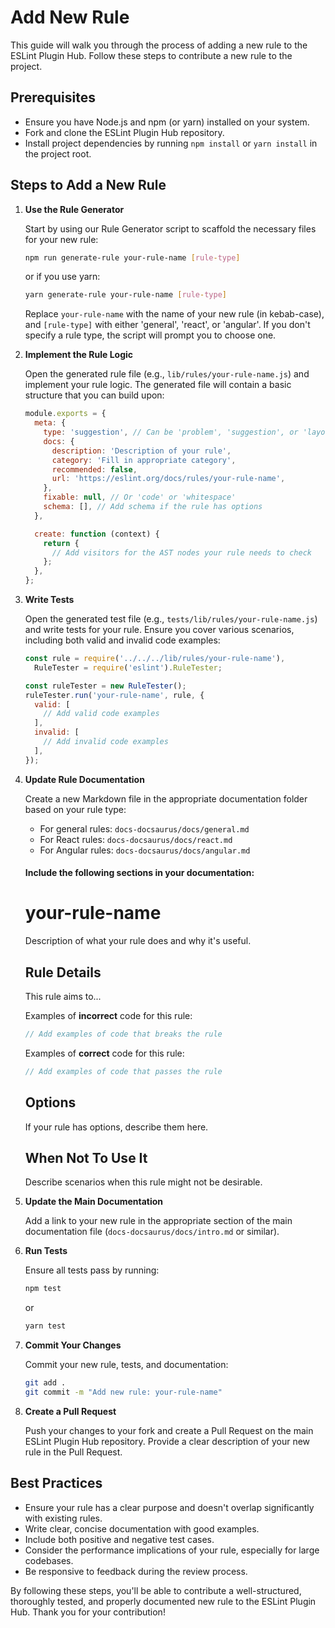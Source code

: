 # Add New Rule

This guide will walk you through the process of adding a new rule to the ESLint Plugin Hub. Follow these steps to contribute a new rule to the project.

## Prerequisites

- Ensure you have Node.js and npm (or yarn) installed on your system.
- Fork and clone the ESLint Plugin Hub repository.
- Install project dependencies by running `npm install` or `yarn install` in the project root.

## Steps to Add a New Rule

1. **Use the Rule Generator**

   Start by using our Rule Generator script to scaffold the necessary files for your new rule:

   ```bash
   npm run generate-rule your-rule-name [rule-type]
   ```

   or if you use yarn:

   ```bash
   yarn generate-rule your-rule-name [rule-type]
   ```

   Replace `your-rule-name` with the name of your new rule (in kebab-case), and `[rule-type]` with either 'general', 'react', or 'angular'. If you don't specify a rule type, the script will prompt you to choose one.

2. **Implement the Rule Logic**

   Open the generated rule file (e.g., `lib/rules/your-rule-name.js`) and implement your rule logic. The generated file will contain a basic structure that you can build upon:

   ```javascript
   module.exports = {
     meta: {
       type: 'suggestion', // Can be 'problem', 'suggestion', or 'layout'
       docs: {
         description: 'Description of your rule',
         category: 'Fill in appropriate category',
         recommended: false,
         url: 'https://eslint.org/docs/rules/your-rule-name',
       },
       fixable: null, // Or 'code' or 'whitespace'
       schema: [], // Add schema if the rule has options
     },

     create: function (context) {
       return {
         // Add visitors for the AST nodes your rule needs to check
       };
     },
   };
   ```

3. **Write Tests**

   Open the generated test file (e.g., `tests/lib/rules/your-rule-name.js`) and write tests for your rule. Ensure you cover various scenarios, including both valid and invalid code examples:

   ```javascript
   const rule = require('../../../lib/rules/your-rule-name'),
     RuleTester = require('eslint').RuleTester;

   const ruleTester = new RuleTester();
   ruleTester.run('your-rule-name', rule, {
     valid: [
       // Add valid code examples
     ],
     invalid: [
       // Add invalid code examples
     ],
   });
   ```

4. **Update Rule Documentation**

   Create a new Markdown file in the appropriate documentation folder based on your rule type:

   - For general rules: `docs-docsaurus/docs/general.md`
   - For React rules: `docs-docsaurus/docs/react.md`
   - For Angular rules: `docs-docsaurus/docs/angular.md`

   #### Include the following sections in your documentation:

   # your-rule-name

   Description of what your rule does and why it's useful.

   ## Rule Details

   This rule aims to...

   Examples of **incorrect** code for this rule:

   ```javascript
   // Add examples of code that breaks the rule
   ```

   Examples of **correct** code for this rule:

   ```javascript
   // Add examples of code that passes the rule
   ```

   ## Options

   If your rule has options, describe them here.

   ## When Not To Use It

   Describe scenarios when this rule might not be desirable.

5. **Update the Main Documentation**

   Add a link to your new rule in the appropriate section of the main documentation file (`docs-docsaurus/docs/intro.md` or similar).

6. **Run Tests**

   Ensure all tests pass by running:

   ```bash
   npm test
   ```

   or

   ```bash
   yarn test
   ```

7. **Commit Your Changes**

   Commit your new rule, tests, and documentation:

   ```bash
   git add .
   git commit -m "Add new rule: your-rule-name"
   ```

8. **Create a Pull Request**

   Push your changes to your fork and create a Pull Request on the main ESLint Plugin Hub repository. Provide a clear description of your new rule in the Pull Request.

## Best Practices

- Ensure your rule has a clear purpose and doesn't overlap significantly with existing rules.
- Write clear, concise documentation with good examples.
- Include both positive and negative test cases.
- Consider the performance implications of your rule, especially for large codebases.
- Be responsive to feedback during the review process.

By following these steps, you'll be able to contribute a well-structured, thoroughly tested, and properly documented new rule to the ESLint Plugin Hub. Thank you for your contribution!
